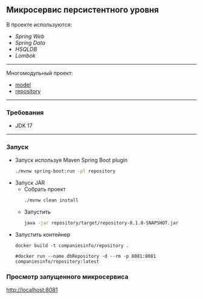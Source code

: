 Микросервис персистентного уровня
---------------------------------

В проекте используются:

- _Spring Web_
- _Spring Data_
- _HSQLDB_
- _Lombok_

___

Многомодульный проект:
  - [model](model)
  - [repository](repository)

___

### Требования

- JDK 17
___

### Запуск
* Запуск используя Maven Spring Boot plugin
    ```bash
    ./mvnw spring-boot:run -pl repository
    ```
* Запуск JAR
  * Собрать проект
      ```bash
      ./mvnw clean install
      ```
  * Запустить
      ```bash
      java -jar repository/target/repository-0.1.0-SNAPSHOT.jar
      ```
* Запустить контейнер
  ```shell
  docker build -t companiesinfo/repository .
  ```
  ```shell
  #docker run --name dbRepository -d --rm -p 8081:8081 companiesinfo/repository:latest
  ```

### Просмотр запущенного микросервиса
[http://localhost:8081](http://localhost:8081)
